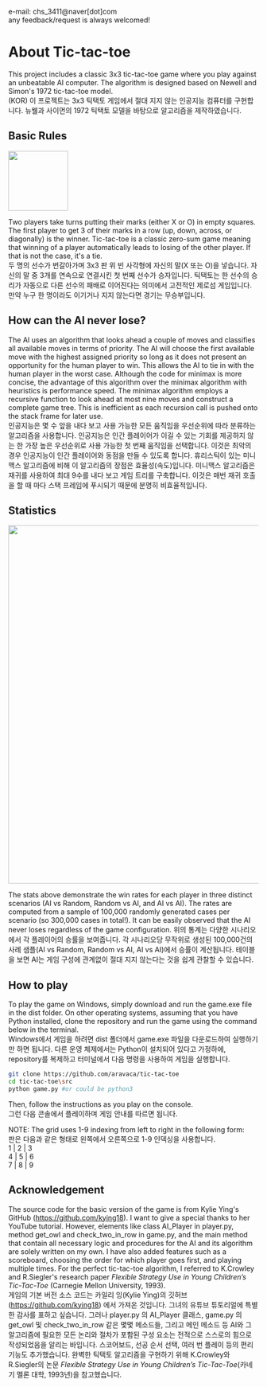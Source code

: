 e-mail: chs_3411@naver[dot]com<br/>
any feedback/request is always welcomed!


# About Tic-tac-toe

This project includes a classic 3x3 tic-tac-toe game where you play against an unbeatable AI computer. The algorithm is designed based on Newell and Simon's 1972 tic-tac-toe model.<br/>
(KOR) 이 프로젝트는 3x3 틱택토 게임에서 절대 지지 않는 인공지능 컴퓨터를 구현합니다. 뉴웰과 사이먼의 1972 틱택토 모델을 바탕으로 알고리즘을 제작하였습니다.

## Basic Rules

<img src="https://github.com/aravaca/tic-tac-toe/assets/157980478/181351bb-eb24-40f3-bfb3-2b71541fc30b" width="120">

Two players take turns putting their marks (either X or O) in empty squares. The first player to get 3 of their marks in a row (up, down, across, or diagonally) is the winner. Tic-tac-toe is a classic zero-sum game meaning that winning of a player automatically leads to losing of the other player. If that is not the case, it's a tie. <br/>
두 명의 선수가 번갈아가며 3x3 판 위 빈 사각형에 자신의 말(X 또는 O)을 넣습니다. 자신의 말 중 3개를 연속으로 연결시킨 첫 번째 선수가 승자입니다. 틱택토는 한 선수의 승리가 자동으로 다른 선수의 패배로 이어진다는 의미에서 고전적인 제로섬 게임입니다. 만약 누구 한 명이라도 이기거나 지지 않는다면 경기는 무승부입니다.

## How can the AI never lose?

The AI uses an algorithm that looks ahead a couple of moves and classifies all available moves in terms of priority. The AI will choose the first available move with the highest assigned priority so long as it does not present an opportunity for the human player to win. This allows the AI to tie in with the human player in the worst case. Although the code for minimax is more concise, the advantage of this algorithm over the minimax algorithm with heuristics is performance speed. The minimax algorithm employs a recursive function to look ahead at most nine moves and construct a complete game tree. This is inefficient as each recursion call is pushed onto the stack frame for later use. <br/>
인공지능은 몇 수 앞을 내다 보고 사용 가능한 모든 움직임을 우선순위에 따라 분류하는 알고리즘을 사용합니다. 인공지능은 인간 플레이어가 이길 수 있는 기회를 제공하지 않는 한 가장 높은 우선순위로 사용 가능한 첫 번째 움직임을 선택합니다. 이것은 최악의 경우 인공지능이 인간 플레이어와 동점을 만들 수 있도록 합니다. 휴리스틱이 있는 미니맥스 알고리즘에 비해 이 알고리즘의 장점은 효율성(속도)입니다. 미니맥스 알고리즘은 재귀를 사용하여 최대 9수를 내다 보고 게임 트리를 구축합니다. 이것은 매번 재귀 호출을 할 때 마다 스택 프레임에 푸시되기 때문에 분명히 비효율적입니다.

## Statistics

<img src="https://github.com/aravaca/tic-tac-toe/assets/157980478/ce26aeb3-ebca-46c6-a979-1dc178e30083" width="720">

The stats above demonstrate the win rates for each player in three distinct scenarios (AI vs Random, Random vs AI, and AI vs AI). The rates are computed from a sample of 100,000 randomly generated cases per scenario (so 300,000 cases in total!). It can be easily observed that the AI never loses regardless of the game configuration.
위의 통계는 다양한 시나리오에서 각 플레이어의 승률을 보여줍니다. 각 시나리오당 무작위로 생성된 100,000건의 사례 샘플(AI vs Random, Random vs AI, AI vs AI)에서 승률이 계산됩니다. 테이블을 보면 AI는 게임 구성에 관계없이 절대 지지 않는다는 것을 쉽게 관찰할 수 있습니다.

## How to play

To play the game on Windows, simply download and run the game.exe file in the dist folder. On other operating systems, assuming that you have Python installed, clone the repository and run the game using the command below in the terminal.<br/>
Windows에서 게임을 하려면 dist 폴더에서 game.exe 파일을 다운로드하여 실행하기만 하면 됩니다. 다른 운영 체제에서는 Python이 설치되어 있다고 가정하에, repository를 복제하고 터미널에서 다음 명령을 사용하여 게임을 실행합니다.<br/>
```bash
git clone https://github.com/aravaca/tic-tac-toe
cd tic-tac-toe\src
python game.py #or could be python3
```
Then, follow the instructions as you play on the console.<br/>
그런 다음 콘솔에서 플레이하며 게임 안내를 따르면 됩니다.

NOTE:
The grid uses 1-9 indexing from left to right in the following form:<br/>
판은 다음과 같은 형태로 왼쪽에서 오른쪽으로 1-9 인덱싱을 사용합니다. <br/>
1 | 2 | 3<br/>
4 | 5 | 6<br/>
7 | 8 | 9<br/>

## Acknowledgement
The source code for the basic version of the game is from Kylie Ying's GitHub (https://github.com/kying18). I want to give a special thanks to her YouTube tutorial. However, elements like class AI_Player in player.py, method get_owl and check_two_in_row in game.py, and the main method that contain all necessary logic and procedures for the AI and its algorithm are solely written on my own. I have also added features such as a scoreboard, choosing the order for which player goes first, and playing multiple times. For the perfect tic-tac-toe algorithm, I referred to K.Crowley and R.Siegler's research paper *Flexible Strategy Use in Young Children’s Tic-Tac-Toe* (Carnegie Mellon University, 1993).<br/>
게임의 기본 버전 소스 코드는 카일리 잉(Kylie Ying)의 깃허브(https://github.com/kying18) 에서 가져온 것입니다. 그녀의 유튜브 튜토리얼에 특별한 감사를 표하고 싶습니다. 그러나 player.py 의 AI_Player 클래스, game.py 의 get_owl 및 check_two_in_row 같은 몇몇 메소드들, 그리고 메인 메소드 등 AI와 그 알고리즘에 필요한 모든 논리와 절차가 포함된 구성 요소는 전적으로 스스로의 힘으로 작성되었음을 알리는 바입니다. 스코어보드, 선공 순서 선택, 여러 번 플레이 등의 편리기능도 추가했습니다. 완벽한 틱택토 알고리즘을 구현하기 위해 K.Crowley와 R.Siegler의 논문 *Flexible Strategy Use in Young Children’s Tic-Tac-Toe*(카네기 멜론 대학, 1993년)을 참고했습니다.


